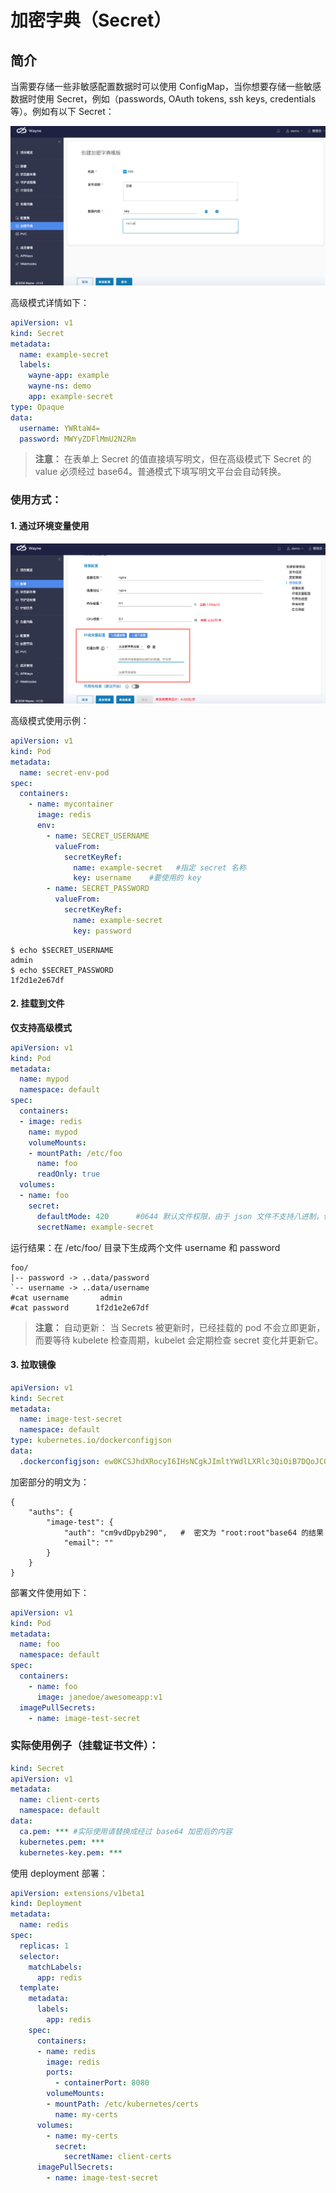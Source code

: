 # 加密字典（Secret）

## 简介

当需要存储一些非敏感配置数据时可以使用 ConfigMap，当你想要存储一些敏感数据时使用 Secret，例如（passwords, OAuth tokens, ssh keys, credentials 等）。例如有以下 Secret：

![](../images/portal-secret-tpl.png?classes=border,shadow)

高级模式详情如下：

```yaml
apiVersion: v1
kind: Secret
metadata:
  name: example-secret
  labels:
    wayne-app: example
    wayne-ns: demo
    app: example-secret
type: Opaque
data:
  username: YWRtaW4=
  password: MWYyZDFlMmU2N2Rm
```

> **注意：** 在表单上 Secret 的值直接填写明文，但在高级模式下 Secret 的 value 必须经过 base64。普通模式下填写明文平台会自动转换。 

### 使用方式：

####  1. 通过环境变量使用

![](../images/portal-deployment-secret.png?classes=border,shadow)

高级模式使用示例：

```yaml
apiVersion: v1
kind: Pod
metadata:
  name: secret-env-pod
spec:
  containers:
    - name: mycontainer
      image: redis
      env:
        - name: SECRET_USERNAME
          valueFrom:
            secretKeyRef:
              name: example-secret   #指定 secret 名称
              key: username    #要使用的 key
        - name: SECRET_PASSWORD
          valueFrom:
            secretKeyRef:
              name: example-secret
              key: password
```

```
$ echo $SECRET_USERNAME
admin
$ echo $SECRET_PASSWORD
1f2d1e2e67df
```

####  2. 挂载到文件

**仅支持高级模式**

``` yaml
apiVersion: v1
kind: Pod
metadata:
  name: mypod
  namespace: default
spec:
  containers:
  - image: redis
    name: mypod
    volumeMounts:
    - mountPath: /etc/foo
      name: foo
      readOnly: true
  volumes:
  - name: foo
    secret:
      defaultMode: 420      #0644 默认文件权限，由于 json 文件不支持八进制，使用 json 时应使用十进制
      secretName: example-secret
```

运行结果：在 /etc/foo/ 目录下生成两个文件 username 和 password   

```
foo/
|-- password -> ..data/password
`-- username -> ..data/username
#cat username       admin
#cat password      1f2d1e2e67df
```

> **注意：**  自动更新： 当 Secrets 被更新时，已经挂载的 pod 不会立即更新，而要等待 kubelete 检查周期，kubelet 会定期检查 secret 变化并更新它。


####  3. 拉取镜像

```yaml
apiVersion: v1
kind: Secret
metadata:
  name: image-test-secret
  namespace: default
type: kubernetes.io/dockerconfigjson
data:
  .dockerconfigjson: ew0KCSJhdXRocyI6IHsNCgkJImltYWdlLXRlc3QiOiB7DQoJCQkiYXV0aCI6ICJjbTl2ZERweWIyOTAiLA0KCQkJImVtYWlsIjogIiINCgkJfQ0KCX0NCn0=
```

加密部分的明文为：

```
{
	"auths": {
		"image-test": {
			"auth": "cm9vdDpyb290",   #  密文为 "root:root"base64 的结果
			"email": ""
		}
	}
}
```

部署文件使用如下：

```yaml
apiVersion: v1
kind: Pod
metadata:
  name: foo
  namespace: default
spec:
  containers:
    - name: foo
      image: janedoe/awesomeapp:v1
  imagePullSecrets:
    - name: image-test-secret
```

### 实际使用例子（挂载证书文件）：

```yaml
kind: Secret
apiVersion: v1
metadata:
  name: client-certs
  namespace: default
data:
  ca.pem: *** #实际使用请替换成经过 base64 加密后的内容
  kubernetes.pem: ***
  kubernetes-key.pem: ***
```

使用 deployment 部署：

```yaml
apiVersion: extensions/v1beta1
kind: Deployment
metadata:
  name: redis
spec:
  replicas: 1
  selector:
    matchLabels:
      app: redis
  template:
    metadata:
      labels:
        app: redis
    spec:
      containers:
      - name: redis
        image: redis
        ports:
          - containerPort: 8080
        volumeMounts:
        - mountPath: /etc/kubernetes/certs
          name: my-certs
      volumes:
        - name: my-certs
          secret:
            secretName: client-certs
      imagePullSecrets:
        - name: image-test-secret
```
